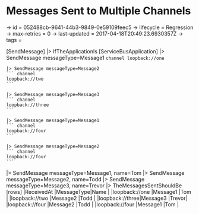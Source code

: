 # Messages Sent to Multiple Channels

-> id = 052488cb-9641-44b3-9849-0e59109feec5
-> lifecycle = Regression
-> max-retries = 0
-> last-updated = 2017-04-18T20:49:23.6930357Z
-> tags =

[SendMessage]
|> IfTheApplicationIs
    [ServiceBusApplication]
    |> SendMessage messageType=Message1
    ``` channel
    loopback://one
    ```

    |> SendMessage messageType=Message2
    ``` channel
    loopback://two
    ```

    |> SendMessage messageType=Message3
    ``` channel
    loopback://three
    ```

    |> SendMessage messageType=Message1
    ``` channel
    loopback://four
    ```

    |> SendMessage messageType=Message2
    ``` channel
    loopback://four
    ```


|> SendMessage messageType=Message1, name=Tom
|> SendMessage messageType=Message2, name=Todd
|> SendMessage messageType=Message3, name=Trevor
|> TheMessagesSentShouldBe
    [rows]
    |ReceivedAt                   |MessageType|Name  |
    |loopback://one  |Message1   |Tom   |
    |loopback://two  |Message2   |Todd  |
    |loopback://three|Message3   |Trevor|
    |loopback://four |Message2   |Todd  |
    |loopback://four |Message1   |Tom   |

~~~
